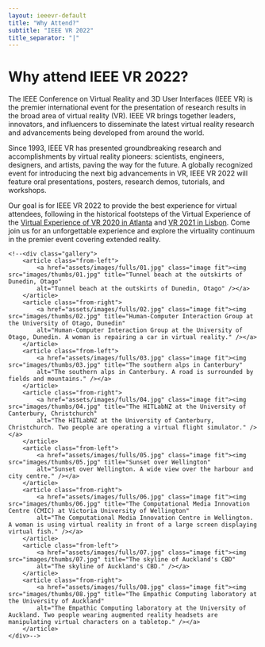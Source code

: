 ```yaml
---
layout: ieeevr-default
title: "Why Attend?"
subtitle: "IEEE VR 2022"
title_separator: "|"
---
```


<!--<style>
.gallery {
		display: -moz-flex;
		display: -webkit-flex;
		display: -ms-flex;
		display: flex;
		-moz-flex-wrap: wrap;
		-webkit-flex-wrap: wrap;
		-ms-flex-wrap: wrap;
		flex-wrap: wrap;
		width: 45em;
		max-width: 100%;
		margin: 0 auto 2em auto;
	}

	.gallery article {
		-moz-transition: -moz-transform 1s ease, opacity 1s ease;
		-webkit-transition: -webkit-transform 1s ease, opacity 1s ease;
		-ms-transition: -ms-transform 1s ease, opacity 1s ease;
		transition: transform 1s ease, opacity 1s ease;
		-moz-transform: translateX(0);
		-webkit-transform: translateX(0);
		-ms-transform: translateX(0);
		transform: translateX(0);
		width: 50%;
		position: relative;
		opacity: 1.0;
	}

		.gallery article .image {
			margin: 0;
			display: block;
		}

		.gallery article:nth-last-child(1n) {
			-moz-transition-delay: 0.05s;
			-webkit-transition-delay: 0.05s;
			-ms-transition-delay: 0.05s;
			transition-delay: 0.05s;
		}

		.gallery article:nth-last-child(2n) {
			-moz-transition-delay: 0.05s;
			-webkit-transition-delay: 0.05s;
			-ms-transition-delay: 0.05s;
			transition-delay: 0.05s;
		}

		.gallery article:nth-last-child(2n) {
			-moz-transition-delay: 0.1s;
			-webkit-transition-delay: 0.1s;
			-ms-transition-delay: 0.1s;
			transition-delay: 0.1s;
		}

		.gallery article:nth-last-child(3n) {
			-moz-transition-delay: 0.1s;
			-webkit-transition-delay: 0.1s;
			-ms-transition-delay: 0.1s;
			transition-delay: 0.1s;
		}

		.gallery article:nth-last-child(3n) {
			-moz-transition-delay: 0.15s;
			-webkit-transition-delay: 0.15s;
			-ms-transition-delay: 0.15s;
			transition-delay: 0.15s;
		}

		.gallery article:nth-last-child(4n) {
			-moz-transition-delay: 0.15s;
			-webkit-transition-delay: 0.15s;
			-ms-transition-delay: 0.15s;
			transition-delay: 0.15s;
		}

		.gallery article:nth-last-child(4n) {
			-moz-transition-delay: 0.2s;
			-webkit-transition-delay: 0.2s;
			-ms-transition-delay: 0.2s;
			transition-delay: 0.2s;
		}

		.gallery article:nth-last-child(5n) {
			-moz-transition-delay: 0.2s;
			-webkit-transition-delay: 0.2s;
			-ms-transition-delay: 0.2s;
			transition-delay: 0.2s;
		}

		.gallery article:nth-last-child(5n) {
			-moz-transition-delay: 0.25s;
			-webkit-transition-delay: 0.25s;
			-ms-transition-delay: 0.25s;
			transition-delay: 0.25s;
		}

		.gallery article:nth-last-child(6n) {
			-moz-transition-delay: 0.25s;
			-webkit-transition-delay: 0.25s;
			-ms-transition-delay: 0.25s;
			transition-delay: 0.25s;
		}

		.gallery article:nth-last-child(6n) {
			-moz-transition-delay: 0.3s;
			-webkit-transition-delay: 0.3s;
			-ms-transition-delay: 0.3s;
			transition-delay: 0.3s;
		}

		.gallery article:nth-last-child(7n) {
			-moz-transition-delay: 0.3s;
			-webkit-transition-delay: 0.3s;
			-ms-transition-delay: 0.3s;
			transition-delay: 0.3s;
		}

		.gallery article:nth-last-child(7n) {
			-moz-transition-delay: 0.35s;
			-webkit-transition-delay: 0.35s;
			-ms-transition-delay: 0.35s;
			transition-delay: 0.35s;
		}

		.gallery article:nth-last-child(8n) {
			-moz-transition-delay: 0.35s;
			-webkit-transition-delay: 0.35s;
			-ms-transition-delay: 0.35s;
			transition-delay: 0.35s;
		}

		.gallery article:nth-last-child(8n) {
			-moz-transition-delay: 0.4s;
			-webkit-transition-delay: 0.4s;
			-ms-transition-delay: 0.4s;
			transition-delay: 0.4s;
		}

		.gallery article:nth-last-child(9n) {
			-moz-transition-delay: 0.4s;
			-webkit-transition-delay: 0.4s;
			-ms-transition-delay: 0.4s;
			transition-delay: 0.4s;
		}

		.gallery article:nth-last-child(9n) {
			-moz-transition-delay: 0.45s;
			-webkit-transition-delay: 0.45s;
			-ms-transition-delay: 0.45s;
			transition-delay: 0.45s;
		}

		.gallery article:nth-last-child(10n) {
			-moz-transition-delay: 0.45s;
			-webkit-transition-delay: 0.45s;
			-ms-transition-delay: 0.45s;
			transition-delay: 0.45s;
		}

		.gallery article:nth-last-child(10n) {
			-moz-transition-delay: 0.5s;
			-webkit-transition-delay: 0.5s;
			-ms-transition-delay: 0.5s;
			transition-delay: 0.5s;
		}

		.gallery article:nth-last-child(11n) {
			-moz-transition-delay: 0.5s;
			-webkit-transition-delay: 0.5s;
			-ms-transition-delay: 0.5s;
			transition-delay: 0.5s;
		}

		.gallery article:nth-last-child(11n) {
			-moz-transition-delay: 0.55s;
			-webkit-transition-delay: 0.55s;
			-ms-transition-delay: 0.55s;
			transition-delay: 0.55s;
		}

		.gallery article:nth-last-child(12n) {
			-moz-transition-delay: 0.55s;
			-webkit-transition-delay: 0.55s;
			-ms-transition-delay: 0.55s;
			transition-delay: 0.55s;
		}

		.gallery article:nth-last-child(12n) {
			-moz-transition-delay: 0.6s;
			-webkit-transition-delay: 0.6s;
			-ms-transition-delay: 0.6s;
			transition-delay: 0.6s;
		}

		.gallery article:nth-last-child(13n) {
			-moz-transition-delay: 0.6s;
			-webkit-transition-delay: 0.6s;
			-ms-transition-delay: 0.6s;
			transition-delay: 0.6s;
		}

		.gallery article:nth-last-child(13n) {
			-moz-transition-delay: 0.65s;
			-webkit-transition-delay: 0.65s;
			-ms-transition-delay: 0.65s;
			transition-delay: 0.65s;
		}

		.gallery article:nth-last-child(14n) {
			-moz-transition-delay: 0.65s;
			-webkit-transition-delay: 0.65s;
			-ms-transition-delay: 0.65s;
			transition-delay: 0.65s;
		}

		.gallery article:nth-last-child(14n) {
			-moz-transition-delay: 0.7s;
			-webkit-transition-delay: 0.7s;
			-ms-transition-delay: 0.7s;
			transition-delay: 0.7s;
		}

		.gallery article:nth-last-child(15n) {
			-moz-transition-delay: 0.7s;
			-webkit-transition-delay: 0.7s;
			-ms-transition-delay: 0.7s;
			transition-delay: 0.7s;
		}

		.gallery article:nth-last-child(15n) {
			-moz-transition-delay: 0.75s;
			-webkit-transition-delay: 0.75s;
			-ms-transition-delay: 0.75s;
			transition-delay: 0.75s;
		}

		.gallery article:nth-last-child(16n) {
			-moz-transition-delay: 0.75s;
			-webkit-transition-delay: 0.75s;
			-ms-transition-delay: 0.75s;
			transition-delay: 0.75s;
		}

		.gallery article:nth-last-child(16n) {
			-moz-transition-delay: 0.8s;
			-webkit-transition-delay: 0.8s;
			-ms-transition-delay: 0.8s;
			transition-delay: 0.8s;
		}

		.gallery article:nth-last-child(17n) {
			-moz-transition-delay: 0.8s;
			-webkit-transition-delay: 0.8s;
			-ms-transition-delay: 0.8s;
			transition-delay: 0.8s;
		}

		.gallery article:nth-last-child(17n) {
			-moz-transition-delay: 0.85s;
			-webkit-transition-delay: 0.85s;
			-ms-transition-delay: 0.85s;
			transition-delay: 0.85s;
		}

		.gallery article:nth-last-child(18n) {
			-moz-transition-delay: 0.85s;
			-webkit-transition-delay: 0.85s;
			-ms-transition-delay: 0.85s;
			transition-delay: 0.85s;
		}

		.gallery article:nth-last-child(18n) {
			-moz-transition-delay: 0.9s;
			-webkit-transition-delay: 0.9s;
			-ms-transition-delay: 0.9s;
			transition-delay: 0.9s;
		}

		.gallery article:nth-last-child(19n) {
			-moz-transition-delay: 0.9s;
			-webkit-transition-delay: 0.9s;
			-ms-transition-delay: 0.9s;
			transition-delay: 0.9s;
		}

		.gallery article:nth-last-child(19n) {
			-moz-transition-delay: 0.95s;
			-webkit-transition-delay: 0.95s;
			-ms-transition-delay: 0.95s;
			transition-delay: 0.95s;
		}

		.gallery article:nth-last-child(20n) {
			-moz-transition-delay: 0.95s;
			-webkit-transition-delay: 0.95s;
			-ms-transition-delay: 0.95s;
			transition-delay: 0.95s;
		}

		.gallery article:nth-last-child(20n) {
			-moz-transition-delay: 1s;
			-webkit-transition-delay: 1s;
			-ms-transition-delay: 1s;
			transition-delay: 1s;
		}

		.gallery article:nth-last-child(21n) {
			-moz-transition-delay: 1s;
			-webkit-transition-delay: 1s;
			-ms-transition-delay: 1s;
			transition-delay: 1s;
		}

		.gallery article:nth-last-child(21n) {
			-moz-transition-delay: 1.05s;
			-webkit-transition-delay: 1.05s;
			-ms-transition-delay: 1.05s;
			transition-delay: 1.05s;
		}

		.gallery article:nth-last-child(22n) {
			-moz-transition-delay: 1.05s;
			-webkit-transition-delay: 1.05s;
			-ms-transition-delay: 1.05s;
			transition-delay: 1.05s;
		}

		.gallery article:nth-last-child(22n) {
			-moz-transition-delay: 1.1s;
			-webkit-transition-delay: 1.1s;
			-ms-transition-delay: 1.1s;
			transition-delay: 1.1s;
		}

		.gallery article:nth-last-child(23n) {
			-moz-transition-delay: 1.1s;
			-webkit-transition-delay: 1.1s;
			-ms-transition-delay: 1.1s;
			transition-delay: 1.1s;
		}

		.gallery article:nth-last-child(23n) {
			-moz-transition-delay: 1.15s;
			-webkit-transition-delay: 1.15s;
			-ms-transition-delay: 1.15s;
			transition-delay: 1.15s;
		}

		.gallery article:nth-last-child(24n) {
			-moz-transition-delay: 1.15s;
			-webkit-transition-delay: 1.15s;
			-ms-transition-delay: 1.15s;
			transition-delay: 1.15s;
		}

	.gallery.inactive article {
		opacity: 0;
	}

		.gallery.inactive article.from-left {
			-moz-transform: translateX(-14em);
			-webkit-transform: translateX(-14em);
			-ms-transform: translateX(-14em);
			transform: translateX(-14em);
		}

		.gallery.inactive article.from-right {
			-moz-transform: translateX(14em);
			-webkit-transform: translateX(14em);
			-ms-transform: translateX(14em);
			transform: translateX(14em);
		}

		.gallery.inactive article.from-top {
			-moz-transform: translateY(-7em);
			-webkit-transform: translateY(-7em);
			-ms-transform: translateY(-7em);
			transform: translateY(-7em);
		}

		.gallery.inactive article.from-bottom {
			-moz-transform: translateY(7em);
			-webkit-transform: translateY(7em);
			-ms-transform: translateY(7em);
			transform: translateY(7em);
		}

	@media screen and (max-width: 480px) {

		.gallery {
			-moz-flex-wrap: nowrap;
			-webkit-flex-wrap: nowrap;
			-ms-flex-wrap: nowrap;
			flex-wrap: nowrap;
			-moz-flex-direction: column;
			-webkit-flex-direction: column;
			-ms-flex-direction: column;
			flex-direction: column;
		}

			.gallery article {
				width: 100%;
			}

	}
</style>-->

<div>
    <h1>Why attend IEEE VR 2022?</h1>
    <p>
        The IEEE Conference on Virtual Reality and 3D User Interfaces (IEEE VR) is the premier international event for the presentation 
        of research results in the broad area of virtual reality (VR). IEEE VR brings together leaders, innovators, and influencers 
        to disseminate the latest virtual reality research and advancements being developed from around the world.
    </p>
    <p>
        Since 1993, IEEE VR has presented groundbreaking research and accomplishments by virtual reality pioneers: scientists, 
        engineers, designers, and artists, paving the way for the future. A globally recognized event for introducing the next 
        big advancements in VR, IEEE VR 2022 will feature oral presentations, posters, research demos, tutorials, and workshops.
    </p>
    <p>
        Our goal is for IEEE VR 2022 to provide the best experience for virtual attendees, following in the 
        historical footsteps of the Virtual Experience of the <a href="https://ieeevr.org/2020/">Virtual Experience of VR 2020 
        in Atlanta</a> and <a href="https://ieeevr.org/2021/">VR 2021 in Lisbon</a>. Come join us for an unforgettable experience 
        and explore the virtuality continuum in the premier event covering extended reality.
    </p>
    <!--<p>
        To make the most of attending IEEE VR 2022 in New Zealand, we have also created a series of pre- and post-conference events. 
        These will give attendees the chance to see some of New Zealand's well-known research laboratories working on VR/AR/MR 
        while also experiencing the main attractions New Zealand has to offer. We will release more information at a later date.
    </p>-->

    <!--<div class="gallery">
		<article class="from-left">
			<a href="assets/images/fulls/01.jpg" class="image fit"><img src="images/thumbs/01.jpg" title="Tunnel beach at the outskirts of Dunedin, Otago" 
			alt="Tunnel beach at the outskirts of Dunedin, Otago" /></a>
		</article>
		<article class="from-right">
			<a href="assets/images/fulls/02.jpg" class="image fit"><img src="images/thumbs/02.jpg" title="Human-Computer Interaction Group at the University of Otago, Dunedin" 
			alt="Human-Computer Interaction Group at the University of Otago, Dunedin. A woman is repairing a car in virtual reality." /></a>
		</article>
		<article class="from-left">
			<a href="assets/images/fulls/03.jpg" class="image fit"><img src="images/thumbs/03.jpg" title="The southern alps in Canterbury" 
			alt="The southern alps in Canterbury. A road is surrounded by fields and mountains." /></a>
		</article>
		<article class="from-right">
			<a href="assets/images/fulls/04.jpg" class="image fit"><img src="images/thumbs/04.jpg" title="The HITLabNZ at the University of Canterbury, Christchurch" 
			alt="The HITLabNZ at the University of Canterbury, Christchurch. Two people are operating a virtual flight simulator." /></a>
		</article>
		<article class="from-left">
			<a href="assets/images/fulls/05.jpg" class="image fit"><img src="images/thumbs/05.jpg" title="Sunset over Wellington" 
			alt="Sunset over Wellington. A wide view over the harbour and city centre." /></a>
		</article>
		<article class="from-right">
			<a href="assets/images/fulls/06.jpg" class="image fit"><img src="images/thumbs/06.jpg" title="The Computational Media Innovation Centre (CMIC) at Victoria University of Wellington" 
			alt="The Computational Media Innovation Centre in Wellington. A woman is using virtual reality in front of a large screen displaying virtual fish." /></a>
		</article>
		<article class="from-left">
			<a href="assets/images/fulls/07.jpg" class="image fit"><img src="images/thumbs/07.jpg" title="The skyline of Auckland's CBD" 
			alt="The skyline of Auckland's CBD." /></a>
		</article>
		<article class="from-right">
			<a href="assets/images/fulls/08.jpg" class="image fit"><img src="images/thumbs/08.jpg" title="The Empathic Computing laboratory at the University of Auckland"
			alt="The Empathic Computing laboratory at the University of Auckland. Two people wearing augmented reality headsets are manipulating virtual characters on a tabletop." /></a>
		</article>
	</div>-->
</div>